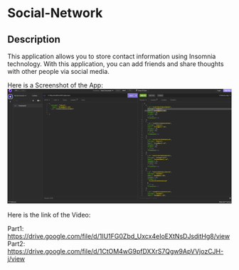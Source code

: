 # Social-Network

## Description

This application allows you to store contact information using Insomnia technology. With this application, you can add friends and share thoughts with other people via social media.

Here is a Screenshot of the App:
![Screenshot of the App](/config/img/ScreenShot.png)

Here is the link of the Video:

Part1:
https://drive.google.com/file/d/1IU1FG0Zbd_Uxcx4eIoEXtNsDJsditHg8/view
Part2:
https://drive.google.com/file/d/1CtOM4wG9pfDXXrS7Qgw9ApVVjozCJH-j/view
